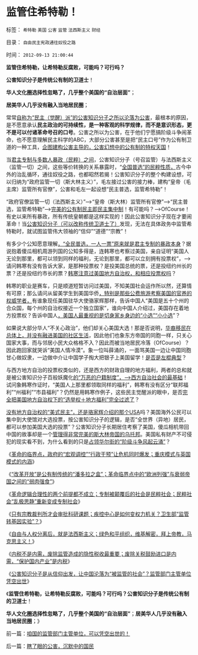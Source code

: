 # 监管住希特勒！

标签： `希特勒` `美国` `公害` `监管` `法西斯主义` `财经` 

目录： `自由民主宪政通往奴役之路`

时间： `2012-09-13 21:00:44`

**监管住希特勒，让希特勒反腐败，可能吗？可行吗？**

**公害知识分子是传统公有制的卫道士**！

**华人文化圈选择性忽略了，几乎整个美国的“自治层面”**；

**居美华人几乎没有融入当地居民圈**；

常常[自称为“民主（觉醒）派”的公害知识分子之所以沦落为公害](../../../2012/9/12/与人权分离的自由叫法西斯主义.md)，最根本的原因，是不愿意承认**民主政治的可持续性，是一种客观的科学规律，而不是意识形态，更不是可以付诸革命号召的口号**。公害之所以为公害，在于他们宁愿搞阶级斗争闹革命，也不愿意理解民主科学的ABC，大部分公害甚至是把“民主口号”作为公有制卫道的一种工具，[企图建构公害主导的，公害幻想中的公有制的特权天国](../../../2012/9/4/建构主义者的“厚颜无耻”是战略战术.md)！

当[君主专制与多数人暴政（民粹）之间](../../../2012/2/27/越来越多人意识到“多数人的暴政”，中国民主越来越近了.md)，公害知识分子（号召监管）与法西斯主义（监管一切）之间，这些等价转换的关系暴露时，“[全国普选”的民粹性质，](../../../2012/9/12/与人权分离的自由叫法西斯主义.md)古今中外的治乱循环，通往奴役之路，也都昭然若揭！公害知识分子的整个构建设想，可以归纳为“政府监管一切（斯大林主义）”，毛左接过公害的接力棒，建构“皇帝（毛主席）监管所有官僚”，公害和毛左一起设想“民主普选，监管希特勒”！

“政府官僚监管一切（法西斯主义）”——>“皇帝（斯大林）监管所有官僚”——>“民主普选，监管希特勒”——>[完美的公有制民主即民主集中制](../../../2012/6/16/世袭君主制是民主集中的逻辑必然；关住权力的“笼子”是什么？.md)！有可能吗？——>OfCourse！有史以来所有暴政，所有传统皇朝都是这样实现的！因此公害知识分子现在才要闹革命！当[公害知识分子（可以改称传统卫道士了）](../../../2012/4/21/民粹可能会令文革死灰复燃.md)发现，无法在具体政务中监管希特勒时，就试图监管伟大领袖的“信仰”“道德”“宗教”！

有多少个公知愿意理解[，“全民普选，一人一票”原来就是君主专制的暴政本身](../../../2012/3/23/“反户籍制度”扼杀民主于自治萌芽.md)？据说抱着傻瓜相机周游列国的公知多得是，连韩寒也考察过美国，亲自证明“美国人无论到那里，都可以领到同样的福利，无论到那里，都可以立刻拥有投票权”，——>请问韩寒有没有告诉大家，是那种投票权？是投美国总统的票，还是投纽约州长的票？还是投纽约市长的票？[韩寒注意过美国地方自治权，和相应投票权吗](../../../2010/6/1/民主不需要牺牲任何人的合法利益.md)？

韩寒的职业是赛车，只是顺道短暂访问过美国，不知美国社会运作所以然，还算情有可原；那么请问从留美学生到美国华侨[，特别是那些公费旅游考察美国的官养的权威学者，](../../../2012/8/24/公费旅游需要伟大的公共意义.md)有谁象现任美国驻华大使骆家辉那样，告诉中国人“美国是五十个州的合众国，每个州的自治权接近一个独立国家”，谁向中国人介绍过，美国存在着地方投票权？告诉中国人[，美国人最重视的是切身家乡身边的“小选”“小小选](../../../2009/3/3/社区自治让民众有共同的利益呼声.md)”？

如果说大部分华人“不关心政治”，他们却关心美国大选！那是否说明，[华裔移民在总体上，并没有融进美国的社区生活](../../../2009/9/4/排外是城乡夹心层自已的选择.md)，因此他们也象东方帝国的同胞一样，只关心国家大事，而与邻居小民大众格格不入？因此而被当地居民冷落（OfCourse）？因此跑回家就哭诉“美国人情冷漠”。象一位叫薛涌的，一面骂美国一边让中国同胞甘心做奴隶，一边做中介让中国学子掏大把银子上美国留学！[是否是左棍典型](../../../2009/7/7/摆脱动物庄园里崇洋媚外的奴性思维.md)？

与西方地方自治的投票权类似的，还是西方的财政自理的地方福利，两者的总和就是被公害知识分子百般妖魔化[的“万恶的户籍制度”，——>西方自治社会的最基础](../../../2010/3/6/没有任何民主进步，是需要牺牲城市居民族群的利益；.md)！试问象韩寒作证时，“美国人上那里都领取同样的福利”，韩寒有没有区分“联邦福利”“州福利”“市县福利”？仍然是用韩寒作例子，这些民主觉醒派的眼中，是否[完全把美国地方自治权下的“选举权＋地方福利”完全过滤了](../../../2010/3/6/为户籍制度正名，是民主启蒙的关键一环.md)？

[没有地方自治权的“美式民主”，还是骆家辉介绍的那个USA](../../../2010/3/5/户籍制度即市政自治权是民主社会的基石.md)吗？美国海外公民可以集中到大使馆对大选投票，按公害知识分子的逻辑，是否“全世界（异地）居民，都可以参加美国大选的投票”？公害知识分子长期居住考察了美国，傻瓜相机带回中国的故事却是一个[管理得非常完美的斯大林帝国的乌托邦](../../../2012/5/4/虚构现实的“西方民主的乌托邦”.md)。美国私有财产不可侵犯的现实看不到，为什么看到的只是[占领华尔街的“阶级斗争风起云涌”](../../../2011/10/17/占领大企业，占领福利局，占领华尔街.md)？

《[革命的临界点，政府的“宏观调控”“行政干预”让危机同时爆发；重庆模式与英国模式的内涵](../../../2012/9/11/为什么会有革命的临界点？.md)》

《[“改革开放”是公有制传统的“潘多拉之盒”；革命临界点中的“欧洲列强”与衰弱帝国之间的“弱肉强食”](../../../2012/9/11/没有改革开放就不会有革命的临界点.md)》

《[革命逻辑合理性的两个前提都不成立；专制被颠覆后的社会是民粹社会；民粹社会“乱极思静”重新变成专制社会](../../../2012/9/11/革命与民主无关联，专制被颠覆后将是民粹社会.md)》

《[只有宗教裁判所才会审批科研课题；疾控中心是如何变权力机关？卫生部“监管转基因实验”？](../../../2012/9/12/只有宗教裁判所，才会审批科研课题.md)》

《[自由与人权分离后，就是法西斯主义；绿色和平组织，维基解密，拜上帝教，马克思主义！](../../../2012/9/12/与人权分离的自由叫法西斯主义.md)》

《[内税不是内需，废除监管造成的隐性税收最重要；废除关税鼓励进口是内需，“保护国内产业”是内税](../../../2012/9/12/“内税”不是内需，废除关税将拉动内需.md)》

《[公害知识分子是从信仰出发，让中国沦落为“被监管的社会”？监管部门主管单位凭空出世](../../../2012/9/13/咱国的监管部门主管单位，可以凭空出世的！.md)》

《**监管住希特勒，让希特勒反腐败，可能吗？可行吗？公害知识分子是传统公有制的卫道士**！

**华人文化圈选择性忽略了，几乎整个美国的“自治层面”**；**居美华人几乎没有融入当地居民圈**；》



前一篇：[咱国的监管部门主管单位，可以凭空出世的！](../../../2012/9/13/咱国的监管部门主管单位，可以凭空出世的！.md)

后一篇：[瞎了眼的公害，沉默中的国民](../../../2012/9/13/瞎了眼的公害，沉默中的国民.md)